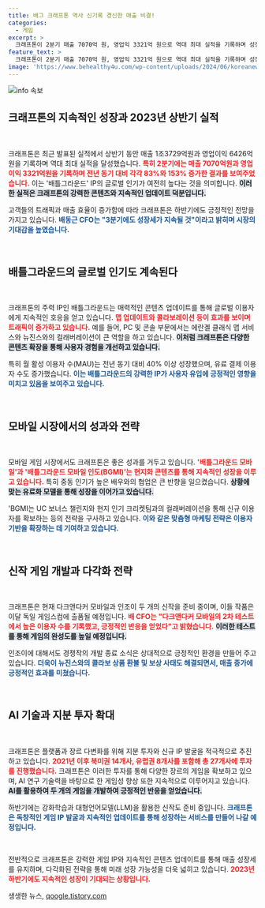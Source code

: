 ```yaml
---
title: 배그 크래프톤 역사 신기록 경신한 매출 비결!
categories:
  - 게임
excerpt: >
  크래프톤이 2분기 매출 7070억 원, 영업익 3321억 원으로 역대 최대 실적을 기록하며 성장세를 이어가고 있다. 글로벌 IP 배틀그라운드의 인기가 계속 증가하고 있으며, 하반기에도 다양한 콘텐츠 업데이트와 신작 출시로 더 큰 성과가 기대된다.
feature_text: >
  크래프톤이 2분기 매출 7070억 원, 영업익 3321억 원으로 역대 최대 실적을 기록하며 성장세를 이어가고 있다. 글로벌 IP 배틀그라운드의 인기가 계속 증가하고 있으며, 하반기에도 다양한 콘텐츠 업데이트와 신작 출시로 더 큰 성과가 기대된다.
image: 'https://www.behealthy4u.com/wp-content/uploads/2024/06/koreanews.jpg'
---
```


<p><img src="https://www.behealthy4u.com/wp-content/uploads/2024/06/koreanews.jpg" alt="info 속보" /></p>

<h2 data-ke-size="size26">크래프톤의 지속적인 성장과 2023년 상반기 실적</h2>

<p data-ke-size="size16">&nbsp;</p>

<p>크래프톤은 최근 발표된 실적에서 상반기 동안 매출 1조3729억원과 영업이익 6426억원을 기록하며 역대 최대 실적을 달성했습니다. <b><span style="color: #ee2323;">특히 2분기에는 매출 7070억원과 영업이익 3321억원을 기록하며 전년 동기 대비 각각 83%와 153% 증가한 결과를 보여주었습니다.</span></b> 이는 '배틀그라운드' IP의 글로벌 인기가 여전히 높다는 것을 의미합니다. <b><span style="background-color: #21538527;">이러한 실적은 크래프톤의 강력한 콘텐츠와 지속적인 업데이트 덕분입니다.</span></b> </p>

<p>고객들의 트래픽과 매출 효율이 증가함에 따라 크래프톤은 하반기에도 긍정적인 전망을 가지고 있습니다. <b><span style="color: #1a5490;">배동근 CFO는 "3분기에도 성장세가 지속될 것"이라고 밝히며 시장의 기대감을 높였습니다.</span></b></p>

<p data-ke-size="size16">&nbsp;</p>

<h2 data-ke-size="size26">배틀그라운드의 글로벌 인기도 계속된다</h2>

<p data-ke-size="size16">&nbsp;</p>

<p>크래프톤의 주력 IP인 배틀그라운드는 매력적인 콘텐츠 업데이트를 통해 글로벌 이용자에게 지속적인 호응을 얻고 있습니다. <b><span style="color: #ee2323;">맵 업데이트와 콜라보레이션 등이 효과를 보이며 트래픽이 증가하고 있습니다.</span></b> 예를 들어, PC 및 콘솔 부문에서는 에란겔 클래식 맵 서비스와 뉴진스와의 컬래버레이션이 큰 역할을 하고 있습니다. <b><span style="background-color: #21538527;">이처럼 크래프톤은 다양한 콘텐츠 확장을 통해 사용자 경험을 개선하고 있습니다.</span></b> </p>

<p>특히 월 활성 이용자 수(MAU)는 전년 동기 대비 40% 이상 성장했으며, 유료 결제 이용자 수도 증가했습니다. <b><span style="color: #1a5490;">이는 배틀그라운드의 강력한 IP가 사용자 유입에 긍정적인 영향을 미치고 있음을 보여주고 있습니다.</span></b></p>

<p data-ke-size="size16">&nbsp;</p>

<h2 data-ke-size="size26">모바일 시장에서의 성과와 전략</h2>

<p data-ke-size="size16">&nbsp;</p>

<p>모바일 게임 시장에서도 크래프톤은 좋은 성과를 거두고 있습니다. <b><span style="color: #ee2323;">'배틀그라운드 모바일'과 '배틀그라운드 모바일 인도(BGMI)’는 현지화 콘텐츠를 통해 지속적인 성장을 이루고 있습니다.</span></b> 특히 중동 인기가 높은 배우와의 협업은 큰 반향을 일으켰습니다. <b><span style="background-color: #21538527;">상황에 맞는 유료화 모델을 통해 성장을 이어가고 있습니다.</span></b> </p>

<p>'BGMI는 UC 보너스 챌린지와 현지 인기 크리켓팀과의 컬래버레이션을 통해 신규 이용자를 확보하는 등의 전략을 구사하고 있습니다. <b><span style="color: #1a5490;">이와 같은 맞춤형 마케팅 전략은 이용자 기반을 확장하는 데 기여하고 있습니다.</span></b></p>

<p data-ke-size="size16">&nbsp;</p>

<h2 data-ke-size="size26">신작 게임 개발과 다각화 전략</h2>

<p data-ke-size="size16">&nbsp;</p>

<p>크래프톤은 현재 다크앤다커 모바일과 인조이 두 개의 신작을 준비 중이며, 이들 작품은 이달 독일 게임스컴에 출품될 예정입니다. <b><span style="color: #ee2323;">배 CFO는 "다크앤다커 모바일의 2차 테스트에서 높은 이용자 수를 기록했고, 긍정적인 반응을 얻었다"고 밝혔습니다.</span></b> <b><span style="background-color: #21538527;">이러한 테스트를 통해 게임의 완성도를 높일 예정입니다.</span></b> </p>

<p>인조이에 대해서도 경쟁작의 개발 종료 소식은 상대적으로 긍정적인 환경을 만들어 주고 있습니다. <b><span style="color: #1a5490;">더욱이 뉴진스와의 콜라보 상품 환불 및 보상 사태도 해결되면서, 매출 증가에 긍정적인 효과를 미쳤습니다.</span></b> </p>

<p data-ke-size="size16">&nbsp;</p>

<h2 data-ke-size="size26">AI 기술과 지분 투자 확대</h2>

<p data-ke-size="size16">&nbsp;</p>

<p>크래프톤은 플랫폼과 장르 다변화를 위해 지분 투자와 신규 IP 발굴을 적극적으로 추진하고 있습니다. <b><span style="color: #ee2323;">2021년 이후 북미권 14개사, 유럽권 8개사를 포함해 총 27개사에 투자를 진행했습니다.</span></b> 크래프톤은 이러한 투자를 통해 다양한 장르의 게임을 확보하고 있으며, AI 연구 기술력을 바탕으로 한 게임성 향상 또한 지속적으로 이루어지고 있습니다. <b><span style="background-color: #21538527;">AI를 활용하여 두 개의 게임을 개발하여 긍정적인 반응을 얻었습니다.</span></b> </p>

<p>하반기에는 강화학습과 대형언어모델(LLM)을 활용한 신작도 준비 중입니다. <b><span style="color: #1a5490;">크래프톤은 독창적인 게임 IP 발굴과 지속적인 업데이트를 통해 성장하는 서비스를 만들어 나갈 예정입니다.</span></b></p>

<p data-ke-size="size16">&nbsp;</p>

<p>전반적으로 크래프톤은 강력한 게임 IP와 지속적인 콘텐츠 업데이트를 통해 매출 성장세를 유지하며, 다각화된 전략을 통해 미래 성장 가능성을 더욱 넓히고 있습니다. <b><span style="color: #ee2323;">2023년 하반기에도 지속적인 성장이 기대되는 상황입니다.</span></b></p>
생생한 뉴스, <a href="https://qoogle.tistory.com" rel="dofollow">qoogle.tistory.com</a>


